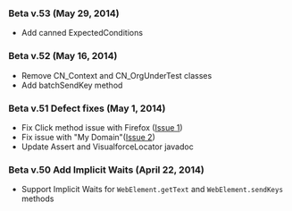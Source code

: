 ### Beta v.53 (May 29, 2014)
* Add canned ExpectedConditions

### Beta v.52 (May 16, 2014)
* Remove CN_Context and CN_OrgUnderTest classes
* Add batchSendKey method

### Beta v.51 Defect fixes (May 1, 2014)

* Fix Click method issue with Firefox ([Issue 1](https://github.com/ryojiosawa/cinnamon/issues/1))
* Fix issue with "My Domain"([Issue 2](https://github.com/ryojiosawa/cinnamon/issues/2))
* Update Assert and VisualforceLocator javadoc

### Beta v.50 Add Implicit Waits (April 22, 2014)
* Support Implicit Waits for `WebElement.getText` and `WebElement.sendKeys` methods
